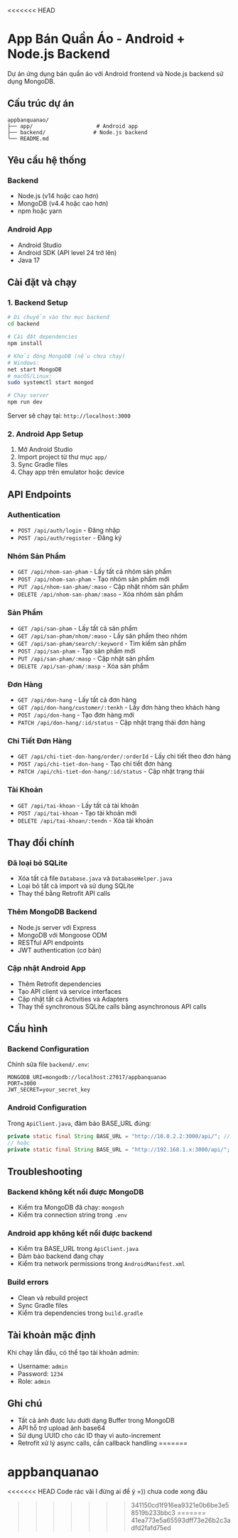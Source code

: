<<<<<<< HEAD
# App Bán Quần Áo - Android + Node.js Backend

Dự án ứng dụng bán quần áo với Android frontend và Node.js backend sử dụng MongoDB.

## Cấu trúc dự án

```
appbanquanao/
├── app/                    # Android app
├── backend/               # Node.js backend
└── README.md
```

## Yêu cầu hệ thống

### Backend
- Node.js (v14 hoặc cao hơn)
- MongoDB (v4.4 hoặc cao hơn)
- npm hoặc yarn

### Android App
- Android Studio
- Android SDK (API level 24 trở lên)
- Java 17

## Cài đặt và chạy

### 1. Backend Setup

```bash
# Di chuyển vào thư mục backend
cd backend

# Cài đặt dependencies
npm install

# Khởi động MongoDB (nếu chưa chạy)
# Windows:
net start MongoDB
# macOS/Linux:
sudo systemctl start mongod

# Chạy server
npm run dev
```

Server sẽ chạy tại: `http://localhost:3000`

### 2. Android App Setup

1. Mở Android Studio
2. Import project từ thư mục `app/`
3. Sync Gradle files
4. Chạy app trên emulator hoặc device

## API Endpoints

### Authentication
- `POST /api/auth/login` - Đăng nhập
- `POST /api/auth/register` - Đăng ký

### Nhóm Sản Phẩm
- `GET /api/nhom-san-pham` - Lấy tất cả nhóm sản phẩm
- `POST /api/nhom-san-pham` - Tạo nhóm sản phẩm mới
- `PUT /api/nhom-san-pham/:maso` - Cập nhật nhóm sản phẩm
- `DELETE /api/nhom-san-pham/:maso` - Xóa nhóm sản phẩm

### Sản Phẩm
- `GET /api/san-pham` - Lấy tất cả sản phẩm
- `GET /api/san-pham/nhom/:maso` - Lấy sản phẩm theo nhóm
- `GET /api/san-pham/search/:keyword` - Tìm kiếm sản phẩm
- `POST /api/san-pham` - Tạo sản phẩm mới
- `PUT /api/san-pham/:masp` - Cập nhật sản phẩm
- `DELETE /api/san-pham/:masp` - Xóa sản phẩm

### Đơn Hàng
- `GET /api/don-hang` - Lấy tất cả đơn hàng
- `GET /api/don-hang/customer/:tenkh` - Lấy đơn hàng theo khách hàng
- `POST /api/don-hang` - Tạo đơn hàng mới
- `PATCH /api/don-hang/:id/status` - Cập nhật trạng thái đơn hàng

### Chi Tiết Đơn Hàng
- `GET /api/chi-tiet-don-hang/order/:orderId` - Lấy chi tiết theo đơn hàng
- `POST /api/chi-tiet-don-hang` - Tạo chi tiết đơn hàng
- `PATCH /api/chi-tiet-don-hang/:id/status` - Cập nhật trạng thái

### Tài Khoản
- `GET /api/tai-khoan` - Lấy tất cả tài khoản
- `POST /api/tai-khoan` - Tạo tài khoản mới
- `DELETE /api/tai-khoan/:tendn` - Xóa tài khoản

## Thay đổi chính

### Đã loại bỏ SQLite
- Xóa tất cả file `Database.java` và `DatabaseHelper.java`
- Loại bỏ tất cả import và sử dụng SQLite
- Thay thế bằng Retrofit API calls

### Thêm MongoDB Backend
- Node.js server với Express
- MongoDB với Mongoose ODM
- RESTful API endpoints
- JWT authentication (cơ bản)

### Cập nhật Android App
- Thêm Retrofit dependencies
- Tạo API client và service interfaces
- Cập nhật tất cả Activities và Adapters
- Thay thế synchronous SQLite calls bằng asynchronous API calls

## Cấu hình

### Backend Configuration
Chỉnh sửa file `backend/.env`:
```env
MONGODB_URI=mongodb://localhost:27017/appbanquanao
PORT=3000
JWT_SECRET=your_secret_key
```

### Android Configuration
Trong `ApiClient.java`, đảm bảo BASE_URL đúng:
```java
private static final String BASE_URL = "http://10.0.2.2:3000/api/"; // cho emulator
// hoặc
private static final String BASE_URL = "http://192.168.1.x:3000/api/"; // cho device thật
```

## Troubleshooting

### Backend không kết nối được MongoDB
- Kiểm tra MongoDB đã chạy: `mongosh`
- Kiểm tra connection string trong `.env`

### Android app không kết nối được backend
- Kiểm tra BASE_URL trong `ApiClient.java`
- Đảm bảo backend đang chạy
- Kiểm tra network permissions trong `AndroidManifest.xml`

### Build errors
- Clean và rebuild project
- Sync Gradle files
- Kiểm tra dependencies trong `build.gradle`

## Tài khoản mặc định

Khi chạy lần đầu, có thể tạo tài khoản admin:
- Username: `admin`
- Password: `1234`
- Role: `admin`

## Ghi chú

- Tất cả ảnh được lưu dưới dạng Buffer trong MongoDB
- API hỗ trợ upload ảnh base64
- Sử dụng UUID cho các ID thay vì auto-increment
- Retrofit xử lý async calls, cần callback handling
=======
# appbanquanao
<<<<<<< HEAD
Code rác vãi l đừng ai để ý =)) chưa code xong đâu
>>>>>>> 341150cd1f916ea9321e0b6be3e58519b233bbc3
=======
>>>>>>> 41ea773e5a65593dff73e26b2c3adfd2fafd75ed
